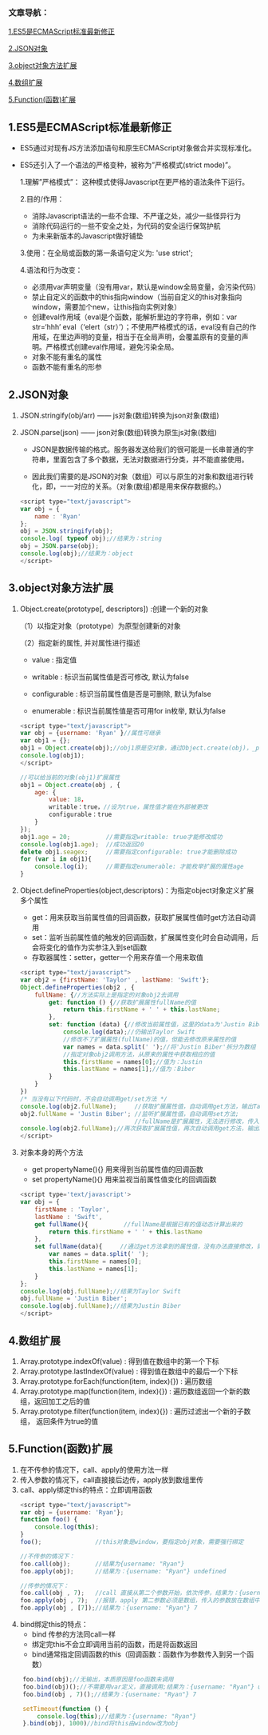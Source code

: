 ### 文章导航：
[1.ES5是ECMAScript标准最新修正](#1es5是ecmascript标准最新修正)

[2.JSON对象](#2json对象)

[3.object对象方法扩展](#3object对象方法扩展)

[4.数组扩展](#4数组扩展)

[5.Function(函数)扩展](#5function函数扩展)
## 1.ES5是ECMAScript标准最新修正
+ ES5通过对现有JS方法添加语句和原生ECMAScript对象做合并实现标准化。
+ ES5还引入了一个语法的严格变种，被称为”严格模式(strict mode)”。
    
    1.理解”严格模式”： 这种模式使得Javascript在更严格的语法条件下运行。
    
    2.目的/作用：
    - 消除Javascript语法的一些不合理、不严谨之处，减少一些怪异行为
    - 消除代码运行的一些不安全之处，为代码的安全运行保驾护航
    - 为未来新版本的Javascript做好铺垫

    3.使用：在全局或函数的第一条语句定义为: 'use strict';

    4.语法和行为改变：
    - 必须用var声明变量（没有用var，默认是window全局变量，会污染代码）
    - 禁止自定义的函数中的this指向window（当前自定义的this对象指向window，需要加个new，让this指向实例对象）
    - 创建eval作用域（eval是个函数，能解析里边的字符串，例如：var str=‘hhh’ eval（‘elert（str）’）；不使用严格模式的话，eval没有自己的作用域，在里边声明的变量，相当于在全局声明，会覆盖原有的变量的声明。严格模式创建eval作用域，避免污染全局。
    - 对象不能有重名的属性
    - 函数不能有重名的形参
## 2.JSON对象
1. JSON.stringify(obj/arr) —— js对象(数组)转换为json对象(数组)
2. JSON.parse(json) —— json对象(数组)转换为原生js对象(数组)

    - JSON是数据传输的格式。服务器发送给我们的很可能是一长串普通的字符串，里面包含了多个数据，无法对数据进行分类，并不能直接使用。

    - 因此我们需要的是JSON的对象（数组）可以与原生的对象和数组进行转化，即，一一对应的关系。（对象(数组)都是用来保存数据的。）
    ~~~ javascript
    <script type="text/javascript">
    var obj = {
        name : 'Ryan'
    };
    obj = JSON.stringify(obj);
    console.log( typeof obj);//结果为：string
    obj = JSON.parse(obj);
    console.log(obj);//结果为：object
    </script>
## 3.object对象方法扩展
1. Object.create(prototype[, descriptors]) :创建一个新的对象

    （1）以指定对象（prototype）为原型创建新的对象

    （2）指定新的属性, 并对属性进行描述

    - value : 指定值

    - writable : 标识当前属性值是否可修改, 默认为false

    - configurable : 标识当前属性值是否是可删除, 默认为false

    - enumerable : 标识当前属性值是否可用for in枚举, 默认为false
    ~~~javascript
    <script type="text/javascript">
	var obj = {username: 'Ryan' }//属性可继承
	var obj1 = {};
	obj1 = Object.create(obj);//obj1原是空对象，通过Object.create(obj)，_proto_继承obj的属性
	console.log(obj1);
    </script>

    //可以给当前的对象(obj1)扩展属性
    obj1 = Object.create(obj , {
		age: {
			value: 18，
            writable：true，//设为true，属性值才能在外部被更改
            configurable：true
		}
	});
    obj1.age = 20;          //需要指定writable: true才能修改成功
    console.log(obj1.age);  //成功返回20
    delete obj1.seagex;     //需要指定configurable: true才能删除成功
    for (var i in obj1){
        console.log(i);     //需要指定enumerable: 才能枚举扩展的属性age
    }
2. Object.defineProperties(object,descriptors)：为指定object对象定义扩展多个属性
    - get：用来获取当前属性值的回调函数，获取扩展属性值时get方法自动调用
    - set：监听当前属性值的触发的回调函数，扩展属性变化时会自动调用，后会将变化的值作为实参注入到set函数
    - 存取器属性：setter，getter一个用来存值一个用来取值
    ~~~javascript
    <script type="text/javascript">
	var obj2 = {firstName: 'Taylor' , lastName: 'Swift'};
	Object.defineProperties(obj2 , {
		fullName: {//方法实际上是指定的对象obj2去调用
			get: function () {//获取扩展属性fullName的值
				return this.firstName + ' ' + this.lastName;
			},
			set: function (data) {//修改当前属性值，这里的data为'Justin Biber'
				console.log(data);//仍输出Taylor Swift
				//修改不了扩展属性(fullName)的值，但能去修改原来属性的值
				var names = data.split(' ');//将'Justin Biber'拆分为数组
				//指定对象obj2调用方法，从原来的属性中获取相应的值
				this.firstName = names[0];//值为：Justin
				this.lastName = names[1];//值为：Biber
			}
		}
	})
    /* 当没有以下代码时，不会自动调用get/set方法 */
	console.log(obj2.fullName);     //获取扩展属性值，自动调用get方法，输出Taylor Swift
	obj2.fullName = 'Justin Biber'; //监听扩展属性值，自动调用set方法;
                                    //fullName是扩展属性，无法进行修改，传入实参'Justin Biber'
	console.log(obj2.fullName);//再次获取扩展属性值，再次自动调用get方法，输出Justin Biber
    </script>

 3. 对象本身的两个方法
    - get propertyName(){} 用来得到当前属性值的回调函数
    - set propertyName(){} 用来监视当前属性值变化的回调函数
    ~~~javascript
    <script type='text/javascript'>
    var obj = {
        firstName : 'Taylor',
        lastName : 'Swift',
        get fullName(){          //fullName是根据已有的值动态计算出来的
            return this.firstName + ' ' + this.lastName
        },
        set fullName(data){     //通过get方法拿到的属性值，没有办法直接修改，需要用set方法
            var names = data.split(' ');
            this.firstName = names[0];
            this.lastName = names[1];
        }
    };
    console.log(obj.fullName);//结果为Taylor Swift
    obj.fullName = 'Justin Biber';
    console.log(obj.fullName);//结果为Justin Biber
    </script>
## 4.数组扩展
1. Array.prototype.indexOf(value) : 得到值在数组中的第一个下标
2. Array.prototype.lastIndexOf(value) : 得到值在数组中的最后一个下标
3. Array.prototype.forEach(function(item, index){}) : 遍历数组
4. Array.prototype.map(function(item, index){}) : 遍历数组返回一个新的数组，返回加工之后的值
5. Array.prototype.filter(function(item, index){}) : 遍历过滤出一个新的子数组， 返回条件为true的值
## 5.Function(函数)扩展
1. 在不传参的情况下，call、apply的使用方法一样
2. 传入参数的情况下，call直接接后边传，apply放到数组里传
3. call、apply绑定this的特点：立即调用函数
    ~~~javascript
    <script type="text/javascript">
	var obj = {username: 'Ryan'};
	function foo() {
		console.log(this);
	}
	foo();               //this对象是window，要指定obj对象，需要强行绑定

    //不传参的情况下：
	foo.call(obj);       //结果为{username: "Ryan"}
    foo.apply(obj);      //结果为：{username: "Ryan"} undefined

    //传参的情况下：
	foo.call(obj , 7);   //call 直接从第二个参数开始，依次传参，结果为：{username: "Ryan"} 7
	foo.apply(obj , 7);  //报错，apply 第二参数必须是数组，传入的参数放在数组中
	foo.apply(obj , [7]);//结果为：{username: "Ryan"} 7
4. bind绑定this的特点：
    - bind 传参的方法同call一样
    - 绑定完this不会立即调用当前的函数，而是将函数返回
    - bind通常指定回调函数的this（回调函数：函数作为参数传入到另一个函数）
~~~javascript
	foo.bind(obj);//无输出，本质原因是foo函数未调用
	foo.bind(obj)();//不需要用var定义，直接调用;结果为：{username: "Ryan"} undefined
	foo.bind(obj , 7)();//结果为：{username: "Ryan"} 7

	setTimeout(function () {
		console.log(this);//结果为：{username: "Ryan"}
	}.bind(obj), 1000)//bind将this由window改为obj
